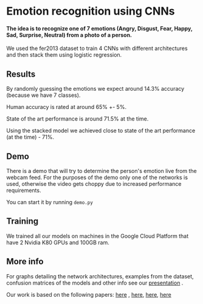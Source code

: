 # Emotion recognition using CNNs
#### The idea is to recognize one of 7 emotions (Angry, Disgust, Fear, Happy, Sad, Surprise, Neutral) from a photo of a person.

We used the fer2013 dataset to train 4 CNNs with different architectures and then stack them using logistic regression.

## Results
By randomly guessing the emotions we expect around 14.3% accuracy (because we have 7 classes). 

Human accuracy is rated at around 65% +- 5%.

State of the art performance is around 71.5% at the time.

Using the stacked model we achieved close to state of the art performance (at the time) - 71%.

## Demo
There is a demo that will try to determine the person's emotion live from the webcam feed. For the purposes of the demo only one of the networks is used, otherwise the video gets choppy due to increased performance requirements.

You can start it by running <code>demo.py</code>

## Training 
We trained all our models on machines in the Google Cloud Platform that have 2 Nvidia K80 GPUs and 100GB ram.

## More info
For graphs detailing the network architectures, examples from the dataset, confusion matrices of the models and other info see our [presentation](https://docs.google.com/presentation/d/1G0BBDb2nK32AsQM5ToPPO_Sx6rpth19IIWsvHD1vkBc/edit?usp=sharing) .

Our work is based on the following papers: [here](https://project.dke.maastrichtuniversity.nl/RAI/wp-content/uploads/2017/05/SMAP_paper_final_version.pdf) , [here](http://cs231n.stanford.edu/reports/2017/pdfs/221.pdf), [here](http://cs231n.stanford.edu/reports/2017/pdfs/224.pdf), [here](https://arxiv.org/pdf/1710.07557.pdf)

